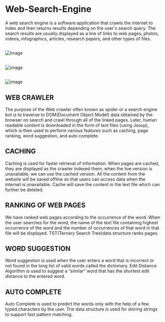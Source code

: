 # Web-Search-Engine
A web search engine is a software application that crawls the internet to index and then returns results depending on the user's search query. The search results are usually displayed as a line of links to web pages, photos, videos, infographics, articles, research papers, and other types of files.


##
![image](https://github.com/Umer-Mahmood-Khan/Web-Search-Engine/assets/134300979/3a7fb0b2-8c37-4ebc-8f12-f2b39f9212af)

##
![image](https://github.com/Umer-Mahmood-Khan/Web-Search-Engine/assets/134300979/179496e6-012b-48db-bc51-f69c78883f4f)

##
![image](https://github.com/Umer-Mahmood-Khan/Web-Search-Engine/assets/134300979/dc61af00-2d47-40cd-8ad3-7717bf99b82a)

## WEB CRAWLER

The purpose of the Web crawler often known as spider or a search engine bot is to traverse to DOM(Document Object Model) data obtained by the browser on search and crawl through all of the linked pages. Later, human readable content is downloaded in the form of text files (using Jsoup), which is then used to perform various features such as caching, page ranking, word suggestion, and auto complete.


## CACHING
Caching is used for faster retrieval of information. When pages are cached, they are displayed as the crawler indexed them; when the live version is unavailable, we can use the cached version. All the content from the website will be saved offline so that users can access data when the internet is unavailable.
Cache will save the content in the text file which can further be deleted.

## RANKING OF WEB PAGES
We have ranked web pages according to the occurrence of the word. When the user searches for the word, the name of the text file containing highest occurrence of the word and the number of occurrences of that word in that file will be displayed. TST(Ternary Search Tree)data structure ranks pages.

## WORD SUGGESTION
Word suggestion is used when the user enters a word that is incorrect or not found in the long list of valid words called the dictionary.
Edit Distance Algorithm is used to suggest a “similar” word that has the shortest edit distance to the entered word.

## AUTO COMPLETE
 Auto Complete is used to predict the words only with the help of a few typed characters by the user. Trie data structure is used for storing strings to support fast pattern matching.











